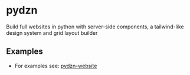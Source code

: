 # pydzn
Build full websites in python with server-side components, a tailwind-like design system and grid layout builder

## Examples
- For examples see: [pydzn-website](https://github.com/anthonyrka/pydzn-website)